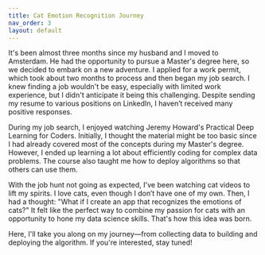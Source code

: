 ```yaml
---
title: Cat Emotion Recognition Journey 
nav_order: 3
layout: default
---
```


It's been almost three months since my husband and I moved to Amsterdam. He had the opportunity to pursue a Master's degree here, so we decided to embark on a new adventure. I applied for a work permit, which took about two months to process and then began my job search. I knew finding a job wouldn't be easy, especially with limited work experience, but I didn't anticipate it being this challenging. Despite sending my resume to various positions on LinkedIn, I haven’t received many positive responses.

During my job search, I enjoyed watching Jeremy Howard's Practical Deep Learning for Coders. Initially, I thought the material might be too basic since I had already covered most of the concepts during my Master's degree. However, I ended up learning a lot about efficiently coding for complex data problems. The course also taught me how to deploy algorithms so that others can use them.

With the job hunt not going as expected, I've been watching cat videos to lift my spirits. I love cats, even though I don’t have one of my own. Then, I had a thought: "What if I create an app that recognizes the emotions of cats?" It felt like the perfect way to combine my passion for cats with an opportunity to hone my data science skills. That's how this idea was born.

Here, I'll take you along on my journey—from collecting data to building and deploying the algorithm. If you're interested, stay tuned!
